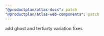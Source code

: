 ```yaml
---
"@productplan/atlas-docs": patch
"@productplan/atlas-web-components": patch
---
```


add ghost and tertiarty variation fixes

